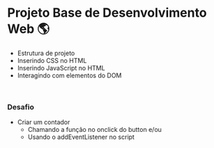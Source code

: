 # Projeto Base de Desenvolvimento Web 🌎

- Estrutura de projeto
- Inserindo CSS no HTML
- Inserindo JavaScript no HTML
- Interagindo com elementos do DOM

</br>

### Desafio

- Criar um contador
  - Chamando a função no onclick do button e/ou
  - Usando o addEventListener no script
